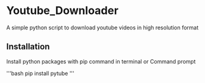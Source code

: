 # Youtube_Downloader
A simple python script to download youtube videos in high resolution format

## Installation
Install python packages with pip command in terminal or Command prompt

'''bash 
  pip install pytube
'''
